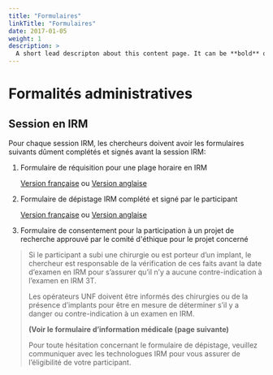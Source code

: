 ```yaml
---
title: "Formulaires"
linkTitle: "Formulaires"
date: 2017-01-05
weight: 1
description: >
  A short lead descripton about this content page. It can be **bold** or _italic_ and can be split over multiple paragraphs.
---
```

# Formalités administratives

## Session en IRM

Pour chaque session IRM, les chercheurs doivent avoir les formulaires suivants dûment complétés et signés avant la session IRM:

1. Formulaire de réquisition pour une plage horaire en IRM

      [Version française](https://unf-montreal.ca/docs/MRI_Schedule_requisition_FR_20151201.doc) ou [Version anglaise](https://unf-montreal.ca/docs/MRI_Schedule_requisition_EN_20151201.doc)
2. Formulaire de dépistage IRM complété et signé par le participant

     [Version française](https://unf-montreal.ca/docs/Depistage_IRM_FR_20151201.doc)  ou [Version anglaise](https://unf-montreal.ca/docs/Depistage_IRM_EN_20151201.doc)
3. Formulaire de consentement pour la participation à un projet de recherche approuvé par le comité d'éthique pour le projet  concerné


> Si le participant a subi une chirurgie ou est porteur d’un implant, le chercheur est responsable de la vérification de ces faits avant la date d’examen en IRM pour s’assurer qu’il n’y a aucune contre-indication à l’examen en IRM 3T.
>
> Les opérateurs UNF doivent être informés des chirurgies ou de la présence d’implants pour être en mesure de déterminer s’il y a danger ou contre-indication à un examen en IRM.
>
> **(Voir le formulaire d’information médicale (page suivante)**
>
> Pour toute hésitation concernant le formulaire de dépistage,
> veuillez communiquer avec les technologues IRM pour vous assurer de l’éligibilité de votre participant.